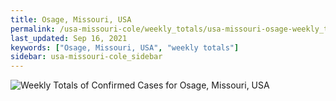 ```yaml
---
title: Osage, Missouri, USA
permalink: /usa-missouri-cole/weekly_totals/usa-missouri-osage-weekly_totals.html
last_updated: Sep 16, 2021
keywords: ["Osage, Missouri, USA", "weekly totals"]
sidebar: usa-missouri-cole_sidebar
---
```


![Weekly Totals of Confirmed Cases for Osage, Missouri, USA](/covid_tracker/images/graphs/usa-missouri-osage-weekly_totals_graph.png)

